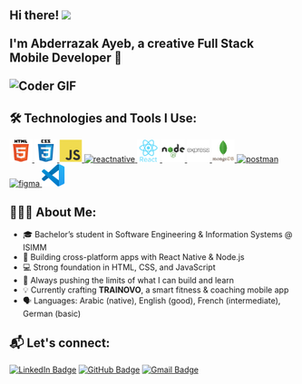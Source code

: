 <h2 align="left">
 <abc>
  <br>Hi there! <img src="https://user-images.githubusercontent.com/42378118/110234147-e3259600-7f4e-11eb-95be-0c4047144dea.gif" width="30"><br>
  <br> I'm Abderrazak Ayeb, a creative Full Stack Mobile Developer 🚀<br>
  <br>
    <img src="https://media.giphy.com/media/SWoSkN6DxTszqIKEqv/giphy.gif" alt="Coder GIF" width="500">
 </abc>
</h2> 

<h2 align="left">🛠 Technologies and Tools I Use:</h2>
<p align="left">
    <a href="https://developer.mozilla.org/en-US/docs/Web/HTML" target="_blank"> <img src="https://raw.githubusercontent.com/devicons/devicon/master/icons/html5/html5-original-wordmark.svg" alt="html5" width="40" height="40"/> </a>
    <a href="https://developer.mozilla.org/en-US/docs/Web/CSS" target="_blank"> <img src="https://raw.githubusercontent.com/devicons/devicon/master/icons/css3/css3-original-wordmark.svg" alt="css3" width="40" height="40"/> </a>
    <a href="https://developer.mozilla.org/en-US/docs/Web/JavaScript" target="_blank"> <img src="https://raw.githubusercontent.com/devicons/devicon/master/icons/javascript/javascript-original.svg" alt="javascript" width="40" height="40"/> </a>
    <a href="https://reactnative.dev/" target="_blank"> <img src="https://reactnative.dev/img/header_logo.svg" alt="reactnative" width="40" height="40"/> </a>
    <a href="https://reactjs.org/" target="_blank"> <img src="https://raw.githubusercontent.com/devicons/devicon/master/icons/react/react-original-wordmark.svg" alt="react" width="40" height="40"/> </a>
    <a href="https://nodejs.org" target="_blank"> <img src="https://raw.githubusercontent.com/devicons/devicon/master/icons/nodejs/nodejs-original-wordmark.svg" alt="nodejs" width="40" height="40"/> </a>
    <a href="https://expressjs.com" target="_blank"> <img src="https://raw.githubusercontent.com/devicons/devicon/master/icons/express/express-original-wordmark.svg" alt="express" width="40" height="40"/> </a>
    <a href="https://www.mongodb.com/" target="_blank"> <img src="https://raw.githubusercontent.com/devicons/devicon/master/icons/mongodb/mongodb-original-wordmark.svg" alt="mongodb" width="40" height="40"/> </a>
    <a href="https://www.postman.com/" target="_blank"> <img src="https://www.vectorlogo.zone/logos/getpostman/getpostman-icon.svg" alt="postman" width="40" height="40"/> </a>
    <a href="https://www.figma.com/" target="_blank"> <img src="https://www.vectorlogo.zone/logos/figma/figma-icon.svg" alt="figma" width="40" height="40"/> </a>
    <a href="https://code.visualstudio.com/" target="_blank"> <img src="https://raw.githubusercontent.com/devicons/devicon/master/icons/vscode/vscode-original.svg" alt="vscode" width="40" height="40"/> </a>
</p>

<h2 align="left">👨🏻‍💻 About Me:</h2>

- 🎓 Bachelor’s student in Software Engineering & Information Systems @ ISIMM
- 📱 Building cross-platform apps with React Native & Node.js
- 💻 Strong foundation in HTML, CSS, and JavaScript
- 🧠 Always pushing the limits of what I can build and learn
- 💡 Currently crafting **TRAINOVO**, a smart fitness & coaching mobile app
- 🗣 Languages: Arabic (native), English (good), French (intermediate), German (basic)

<h2 align="left">📬 Let's connect:</h2>

[![LinkedIn Badge](https://img.shields.io/badge/-AbderrazakAyeb-blue?style=flat-square&logo=Linkedin&logoColor=white&link=https://www.linkedin.com/in/abderrazakayeb/)](https://www.linkedin.com/in/abderrazakayeb/) 
[![GitHub Badge](https://img.shields.io/badge/-AbderrazakAyeb-black?style=flat-square&logo=github&logoColor=white&link=https://github.com/AbderrazakAyeb)](https://github.com/AbderrazakAyeb)
[![Gmail Badge](https://img.shields.io/badge/-ayebabderrazak@gmail.com-c14438?style=flat-square&logo=Gmail&logoColor=white)](mailto:ayebabderrazak@gmail.com)
